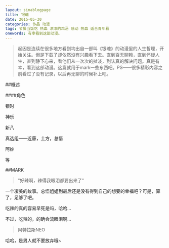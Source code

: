 ```yaml
---
layout: sinablogpage
title: 银魂
date: 2015-05-30
categories: 作品 动漫
tags: 节操当饭吃 热血 浓浓的鸡汤 感动 热血 适合青年看
onewords: 有幸看到这部动漫。
---
```

> 起因是连续在很多地方看到均出自一部叫《银魂》的动漫里的人生哲理，开始关注。但是下载了却依然没有兴趣看下去。直到百无聊赖，直到怀疑人生，直到静下心来，看他们从一次次的扯淡，到认真的解决问题。真是有幸，看到这部动漫。这篇就用于mark一些东西吧。PS——很多精彩内容之前看过了没有记录，以后再无聊的时候补上吧。

##概述

####角色
  
银时

神乐

新八

真选组——近藤，土方，总悟

阿妙

等
    

##MARK

> "好辣啊，辣得我眼泪都要出来了"

一个凄美的故事。总悟姐姐到最后还是没有得到自己的想要的幸福吧？可是，算了，足够了吧。

吃辣的真的容易早死是吗，哈哈...

不过，吃辣的，的确会流眼泪啊...

> 阿特拉斯NEO

哈哈，是男人就不要放弃哦~